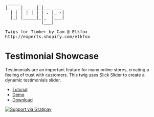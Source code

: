 <pre>       
 _____       _         
|_   _|_ _ _|_|___ ___ 
  | | | | | | | . |_ -|
  |_| |_____|_|_  |___|
              |___|    

Twigs for Timber by Cam @ Elkfox
http://experts.shopify.com/elkfox
</pre>

# Testimonial Showcase
Testimonials are an important feature for many online stores, creating a feeling of trust with customers. This twig uses Slick Slider to create a dynamic testimonials slider.

* [Tutorial](http://twigs.club/library/testimonial-showcase)
* [Demo](https://twigs-demo.myshopify.com/pages/testimonial-showcase)
* [Download](https://github.com/Twigs-for-Timber/testimonial-showcase)


<a href="https://gratipay.com/Cam/">
  <img alt="Support via Gratipay" src="https://cdn.rawgit.com/gratipay/gratipay-badge/2.3.0/dist/gratipay.svg"/>
</a>